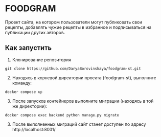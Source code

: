 # FOODGRAM
Проект сайта, на котором пользователи могут публиковать свои рецепты, добавлять чужие рецепты в избранное и подписываться на публикации других авторов.

## Как запустить

1. Клонирование репозитория
```
git clone https://github.com/DaryaBorovinskaya/foodgram-st.git
```

2. Находясь в корневой директории проекта (foodgram-st), выполните команду:
```
docker compose up
```

3. После запусков контейнеров выполните миграции (находясь в той же директории):
```
docker compose exec backend python manage.py migrate
```
3. После выполненных миграций сайт станет доступен по адресу http://localhost:8001/